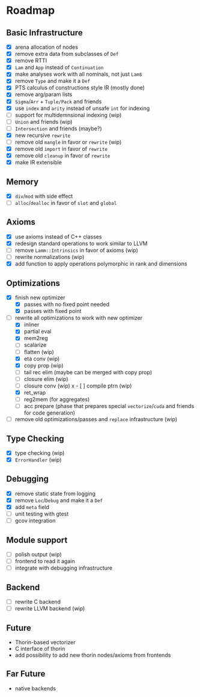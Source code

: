 # Roadmap

## Basic Infrastructure

- [x] arena allocation of nodes
- [x] remove extra data from subclasses of `Def`
- [x] remove RTTI
- [x] `Lam` and `App` instead of `Continuation`
- [x] make analyses work with all nominals, not just `Lam`s
- [x] remove `Type` and make it a `Def`
- [x] PTS calculus of constructions style IR (mostly done)
- [x] remove arg/param lists
- [x] `Sigma`/`Arr` + `Tuple/Pack` and friends
- [x] use `index` and `arity` instead of unsafe `int` for indexing
- [ ] support for multidemnsional indexing (wip)
- [ ] `Union` and friends (wip)
- [ ] `Intersection` and friends (maybe?)
- [x] new recursive `rewrite`
- [ ] remove old `mangle` in favor or `rewrite` (wip)
- [x] remove old `import` in favor of `rewrite`
- [x] remove old `cleanup` in favor of `rewrite`
- [x] make IR extensible

## Memory

- [x] `div`/`mod` with side effect
- [ ] `alloc`/`dealloc` in favor of `slot` and `global`

## Axioms

- [x] use axioms instead of C++ classes
- [x] redesign standard operations to work similar to LLVM
- [ ] remove `Lamm::Intrinsics` in favor of axioms (wip)
- [ ] rewrite normalizations (wip)
- [x] add function to apply operations polymorphic in rank and dimensions

## Optimizations

- [x] finish new optimizer
    - [x] passes with no fixed point needed
    - [x] passes with fixed point
- [ ] rewrite all optimizations to work with new optimizer
    - [x] inliner
    - [x] partial eval
    - [x] mem2reg
    - [ ] scalarize
    - [ ] flatten       (wip)
    - [x] eta conv      (wip)
    - [x] copy prop     (wip)
    - [ ] tail rec elim (maybe can be merged with copy prop)
    - [ ] closure elim  (wip)
    - [ ] closure conv  (wip)
x   - [ ] compile ptrn  (wip)
    - [x] ret\_wrap
    - [ ] reg2mem (for aggregates)
    - [ ] acc prepare (phase that prepares special `vectorize`/`cuda` and friends for code generation)
- [ ] remove old optimizations/passes and `replace` infrastructure (wip)

## Type Checking

- [x] type checking (wip)
- [x] `ErrorHandler` (wip)

## Debugging

- [x] remove static state from logging
- [x] remove `Loc`/`Debug` and make it a `Def`
- [x] add `meta` field
- [ ] unit testing with gtest
- [ ] gcov integration

## Module support

- [ ] polish output     (wip)
- [ ] frontend to read it again
- [ ] integrate with debugging infrastructure

## Backend

- [ ] rewrite C backend
- [ ] rewrite LLVM backend (wip)

## Future

* Thorin-based vectorizer
* C interface of thorin
* add possibility to add new thorin nodes/axioms from frontends

## Far Future

* native backends
